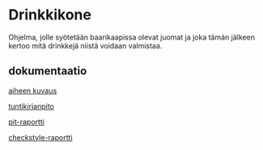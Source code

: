 ﻿# Drinkkikone
Ohjelma, jolle syötetään baarikaapissa olevat juomat ja joka tämän jälkeen kertoo mitä drinkkejä niistä voidaan valmistaa.

## dokumentaatio
[aiheen kuvaus](dokumentaatio/Aihemäärittely.md)

[tuntikirjanpito](dokumentaatio/Tuntikirjanpito.md)

[pit-raportti](https://htmlpreview.github.io/?https://github.com/tonniton/Laskin/blob/master/dokumentaatio/pit-raportti/201608041833/index.html)

[checkstyle-raportti](https://htmlpreview.github.io/?https://github.com/tonniton/Laskin/blob/master/dokumentaatio/checkstyle/checkstyle.html)

